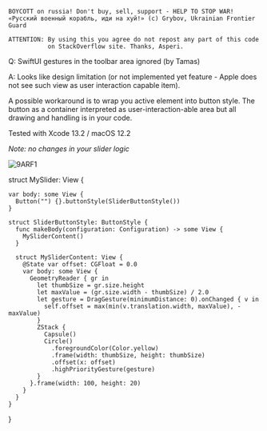 ```
BOYCOTT on russia! Don't buy, sell, support - HELP TO STOP WAR!
«Русский военный корабль, иди на хуй!» (c) Grybov, Ukrainian Frontier Guard

ATTENTION: By using this you agree do not repost any part of this code
           on StackOverflow site. Thanks, Asperi.
```

Q: SwiftUI gestures in the toolbar area ignored (by Tamas)

A: Looks like design limitation (or not implemented yet feature - Apple does not see such view as user interaction capable item).

A possible workaround is to wrap you active element into button style. The button as a container interpreted as user-interaction-able area but all drawing and handling is in your code.

Tested with Xcode 13.2 / macOS 12.2

*Note: no changes in your slider logic*

![9ARF1](https://user-images.githubusercontent.com/62171579/174335597-f780c587-4d41-434f-a86e-56656705a641.gif)

  struct MySlider: View {

    var body: some View {
      Button("") {}.buttonStyle(SliderButtonStyle())
    }

    struct SliderButtonStyle: ButtonStyle {
      func makeBody(configuration: Configuration) -> some View {
        MySliderContent()
      }

      struct MySliderContent: View {
        @State var offset: CGFloat = 0.0
        var body: some View {
          GeometryReader { gr in
            let thumbSize = gr.size.height
            let maxValue = (gr.size.width - thumbSize) / 2.0
            let gesture = DragGesture(minimumDistance: 0).onChanged { v in
              self.offset = max(min(v.translation.width, maxValue), -maxValue)
            }
            ZStack {
              Capsule()
              Circle()
                .foregroundColor(Color.yellow)
                .frame(width: thumbSize, height: thumbSize)
                .offset(x: offset)
                .highPriorityGesture(gesture)
            }
          }.frame(width: 100, height: 20)
        }
      }
    }
  }

